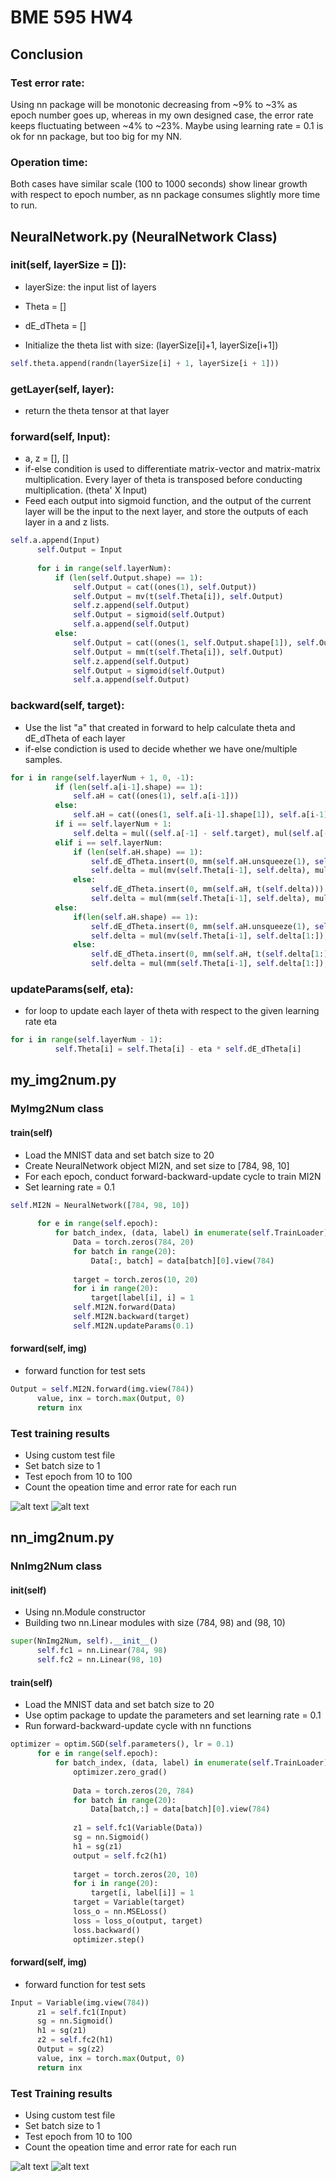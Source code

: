 # BME 595 HW4
## Conclusion
### Test error rate: 

Using nn package will be monotonic decreasing from ~9% to ~3% as epoch number goes up, whereas in my own designed case, the error rate keeps fluctuating between ~4% to ~23%. Maybe using learning rate = 0.1 is ok for nn package, but too big for my NN.
### Operation time: 

Both cases have similar scale (100 to 1000 seconds) show linear growth with respect to epoch number, as nn package consumes slightly more time to run.
## NeuralNetwork.py (NeuralNetwork Class)

### __init__(self, layerSize = []):
  - layerSize: the input list of layers
  - Theta = []
  - dE_dTheta = []
  
  - Initialize the theta list with size: (layerSize[i]+1, layerSize[i+1])
  ```python
  self.theta.append(randn(layerSize[i] + 1, layerSize[i + 1]))
  ```
### getLayer(self, layer):
  - return the theta tensor at that layer
  
### forward(self, Input):
  - a, z = [], []
  - if-else condition is used to differentiate matrix-vector and matrix-matrix multiplication. Every layer of theta is transposed before conducting multiplication. (theta' X Input)
  - Feed each output into sigmoid function, and the output of the current layer will be the input to the next layer, and store the outputs of each layer in a and z lists.
  ```python
  self.a.append(Input)
        self.Output = Input
        
        for i in range(self.layerNum):
            if (len(self.Output.shape) == 1):
                self.Output = cat((ones(1), self.Output))
                self.Output = mv(t(self.Theta[i]), self.Output)
                self.z.append(self.Output)
                self.Output = sigmoid(self.Output)
                self.a.append(self.Output)
            else:
                self.Output = cat((ones(1, self.Output.shape[1]), self.Output), 0)
                self.Output = mm(t(self.Theta[i]), self.Output)
                self.z.append(self.Output)
                self.Output = sigmoid(self.Output)
                self.a.append(self.Output)
  ```
  
### backward(self, target):
  - Use the list "a" that created in forward to help calculate theta and dE_dTheta of each layer 
  - if-else condiction is used to decide whether we have one/multiple samples. 
  ```python
  for i in range(self.layerNum + 1, 0, -1):
            if (len(self.a[i-1].shape) == 1):
                self.aH = cat((ones(1), self.a[i-1]))
            else:
                self.aH = cat((ones(1, self.a[i-1].shape[1]), self.a[i-1]), 0)
            if i == self.layerNum + 1:
                self.delta = mul((self.a[-1] - self.target), mul(self.a[-1], (1 - self.a[-1])))
            elif i == self.layerNum:
                if (len(self.aH.shape) == 1):
                    self.dE_dTheta.insert(0, mm(self.aH.unsqueeze(1), self.delta.unsqueeze(0)))
                    self.delta = mul(mv(self.Theta[i-1], self.delta), mul(self.aH, 1 - self.aH))
                else:
                    self.dE_dTheta.insert(0, mm(self.aH, t(self.delta)))
                    self.delta = mul(mm(self.Theta[i-1], self.delta), mul(self.aH, 1 - self.aH))
            else: 
                if(len(self.aH.shape) == 1):
                    self.dE_dTheta.insert(0, mm(self.aH.unsqueeze(1), self.delta[1:].unsqueeze(0)))
                    self.delta = mul(mv(self.Theta[i-1], self.delta[1:]), mul(self.aH, 1 - self.aH))
                else:
                    self.dE_dTheta.insert(0, mm(self.aH, t(self.delta[1:])))
                    self.delta = mul(mm(self.Theta[i-1], self.delta[1:]), mul(self.aH, 1 - self.aH))
  ```

### updateParams(self, eta):
  - for loop to update each layer of theta with respect to the given learning rate eta
  ```python
  for i in range(self.layerNum - 1):
            self.Theta[i] = self.Theta[i] - eta * self.dE_dTheta[i]
  ```

## my_img2num.py
### MyImg2Num class
  #### train(self)
  - Load the MNIST data and set batch size to 20
  - Create NeuralNetwork object MI2N, and set size to [784, 98, 10]
  - For each epoch, conduct forward-backward-update cycle to train MI2N 
  - Set learning rate = 0.1
  ```python
  self.MI2N = NeuralNetwork([784, 98, 10])
        
        for e in range(self.epoch):
            for batch_index, (data, label) in enumerate(self.TrainLoader):
                Data = torch.zeros(784, 20)
                for batch in range(20):
                    Data[:, batch] = data[batch][0].view(784)
                
                target = torch.zeros(10, 20)
                for i in range(20):
                    target[label[i], i] = 1
                self.MI2N.forward(Data)
                self.MI2N.backward(target)
                self.MI2N.updateParams(0.1)
  ```
  
  #### forward(self, img)
  - forward function for test sets
  ```python
  Output = self.MI2N.forward(img.view(784))
        value, inx = torch.max(Output, 0)
        return inx
  ```

### Test training results
- Using custom test file
- Set batch size to 1
- Test epoch from 10 to 100
- Count the opeation time and error rate for each run

![alt text](https://github.com/chenpine/BME595_Deep_Learning/blob/master/HW4/myNN_error%20rate.png "Error Rate vs. Epoch")
![alt text](https://github.com/chenpine/BME595_Deep_Learning/blob/master/HW4/myNN_operation%20time.png "Operation Time vs. Epoch")

## nn_img2num.py
### NnImg2Num class
  #### __init__(self)
  - Using nn.Module constructor
  - Building two nn.Linear modules with size (784, 98) and (98, 10)
  ```python
  super(NnImg2Num, self).__init__()
        self.fc1 = nn.Linear(784, 98)
        self.fc2 = nn.Linear(98, 10)
  ```
  
  #### train(self)
  - Load the MNIST data and set batch size to 20
  - Use optim package to update the parameters and set learning rate = 0.1
  - Run forward-backward-update cycle with nn functions
  ```python
  optimizer = optim.SGD(self.parameters(), lr = 0.1)
        for e in range(self.epoch):
            for batch_index, (data, label) in enumerate(self.TrainLoader):
                optimizer.zero_grad()
                
                Data = torch.zeros(20, 784)
                for batch in range(20):
                    Data[batch,:] = data[batch][0].view(784)
                    
                z1 = self.fc1(Variable(Data))
                sg = nn.Sigmoid()
                h1 = sg(z1)
                output = self.fc2(h1)
                
                target = torch.zeros(20, 10)
                for i in range(20):
                    target[i, label[i]] = 1
                target = Variable(target)
                loss_o = nn.MSELoss()
                loss = loss_o(output, target)
                loss.backward()
                optimizer.step()
  ```
  #### forward(self, img)
  - forward function for test sets
  ```python
  Input = Variable(img.view(784))
        z1 = self.fc1(Input)
        sg = nn.Sigmoid()
        h1 = sg(z1)
        z2 = self.fc2(h1)
        Output = sg(z2)
        value, inx = torch.max(Output, 0)
        return inx
  ```
  ### Test Training results
  - Using custom test file
  - Set batch size to 1
  - Test epoch from 10 to 100
  - Count the opeation time and error rate for each run

![alt text](https://github.com/chenpine/BME595_Deep_Learning/blob/master/HW4/NN_error%20rate.png "Error Rate vs. Epoch")
![alt text](https://github.com/chenpine/BME595_Deep_Learning/blob/master/HW4/NN_operation%20time.png "Operation Time vs. Epoch")


  
